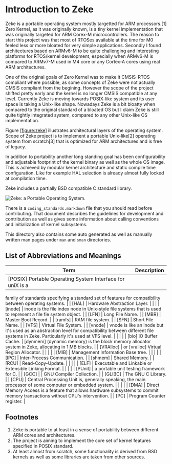 Introduction to Zeke
====================

Zeke is a portable operating system mostly targetted for ARM
processors.\[1\] Zero Kernel, as it was originally known, is a tiny
kernel implementation that was originally targeted for ARM Corex-M
microcontrollers. The reason to start this project was that most of
RTOSes available at the time for M0 feeled less or more bloated for very
simple applications. Secondly I found architectures based on ARMv6-M to
be quite challenging and interesting platforms for RTOS/kernel
development, especially when ARMv6-M is compared to ARMv7-M used in M4
core or any Cortex-A cores using real ARM architectures.

One of the original goals of Zero Kernel was to make it CMSIS-RTOS
compliant where possible, as some concepts of Zeke were not actually
CMSIS compliant from the begining. However the scope of the project
shifted pretty early and the kernel is no longer CMSIS compatible at any
level. Currently Zeke is moving towards POSIX-like system and its user
space is taking a Unix-like shape. Nowadays Zeke is a bit bloatty when
compared to the original standard of a bloated OS but I claim Zeke is
still quite tightly integrated system, compared to any other Unix-like
OS implementation.

Figure [\[figure:zeke\]](#figure:zeke) illustrates architectural layers
of the operating system. Scope of Zeke project is to implement a
portable Unix-like\[2\] operating system from scratch\[3\] that is
optimized for ARM architectures and is free of legacy.

In addition to portability another long standing goal has been
configurability and adjustable footprint of the kernel binary as well as
the whole OS image. This is achieved by modular kernel architecture and
static compile time configuration. Like for example
<span data-acronym-label="HAL" data-acronym-form="singular+short">HAL</span>
selection is already almost fully locked at compilation time.

Zeke includes a partially BSD compatible C standard library.

![Zeke: a Portable Operating
System.<span label="figure:zeke"></span>](pics/zeke.svg)

There is a `coding_standards.markdown` file that you should read before
contributing. That document describes the guidelines for development and
contribution as well as gives some information about calling conventions and
initialization of kernel subsystems.

This directory also contains some auto generated as well as
manually written man pages under `man` and `sman` directories.

List of Abbreviations and Meanings
----------------------------------

| Term      | Description                                                   |
|-----------|---------------------------------------------------------------|
| \[POSIX\] <span>Portable Operating System Interface for uniX</span> is a
  family of standards specifying a standard set of features for
  compatibility between operating systems.                                  |
| \[HAL\]   | <span>Hardware Abstraction Layer</span>.
|           |                                                               |
| \[inode\] | <span>inode</span> is the file index node in Unix-style file
  systems that is used to represent a file fie system object.               |
| \[LFN\]   | <span>Long File Name</span>.                                  |
| \[MBR\]   | <span>Master Boot Record</span>.                              |
| \[ramfs\] | <span>RAM file system</span>.                                 |
| \[SFN\]   |  <span>Short File Name</span>.                                |
| \[VFS\]   | <span>Virtual File System</span>.                             |
| \[vnode\] | <span>vnode</span> is like an inode but it's used as an
  abstraction level for compatibility between different file systems in Zeke.
  Particularly it's used at VFS level.                                      |
|           |                                                               |
| \[bio\] <span>IO Buffer Cache</span>.
| \[dynmem\] (<span>dynamic memory</span>) is the block memory allocator
  system in Zeke, allocating in 1 MB blocks.                                |
| \[VRAlloc\] | or \[vralloc] <span>Virtual Region Allocator</span>.        |
|           |                                                               |
| \[MIB\]   | <span>Management Information Base</span> tree.                |
|           |                                                               |
| \[IPC\]   | </span>Inter-Process Communication</span>.                    |
| \[shmem\] | <span>Shared Memory</span>.                                   |
| \[RCU\]   | <span>Read-Copy-Update</span>.                                |
|           |                                                               |
| \[ELF\]   | <span>Executable and Linkable or Extensible Linking
  Format</span>.                                                            |
|           |                                                               |
| \[PUnit\] | a portable unit testing framework for C.                      |
| \[GCC\] | | GNU Compiler Collection.                                      |
| \[GLIBC\] | The GNU C Library.                                            |
| \[CPU\]   | <span>Central Processing Unit</span> is, generally speaking,
  the main processor of some computer or embedded system.                   |
|           |                                                               |
| \[DMA\]   | <span>Direct Memory Access</span> is a feature that allows
  hardware subsystems to commit memory transactions without CPU's
  intervention.                                                             |
| \[PC\]    | <span>Program Counter</span> register.                        |

Footnotes
---------

1.  Zeke is portable to at least in a sense of portability between
    different ARM cores and architectures.
2.  The project is aiming to implement the core set of kernel features
    specified in
    <span data-acronym-label="POSIX" data-acronym-form="singular+short">POSIX</span>
    standard.
3.  At least almost from scratch, some functionality is derived from BSD
    kernels as well as some libraries are taken from other sources.
